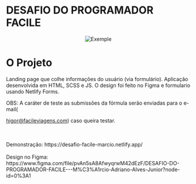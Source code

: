 # DESAFIO DO PROGRAMADOR FACILE

<p align="center">
  <img alt="Exemple" src="https://github.com/MarcioAlvior/desafio_facile/blob/master/demonstration.gif" />
</p>

# O Projeto

Landing page que colhe informações do usuário (via formulário).
Aplicação desenvolvida em HTML, SCSS e JS. O design foi feito no Figma e formulario usando Netlify Forms.

OBS:
A caráter de teste as submissões da fórmula serão enviadas para o e-mail(

higor@facileviagens.com) caso queira testar.

<br>
<br>
Demonstração:
https://desafio-facile-marcio.netlify.app/ 
<br>
<br>
Design no Figma:
https://www.figma.com/file/pvAn5sA8AfwyqrwM42dEzF/DESAFIO-DO-PROGRAMADOR-FACILE---M%C3%A1rcio-Adriano-Alves-Junior?node-id=0%3A1
<br>
